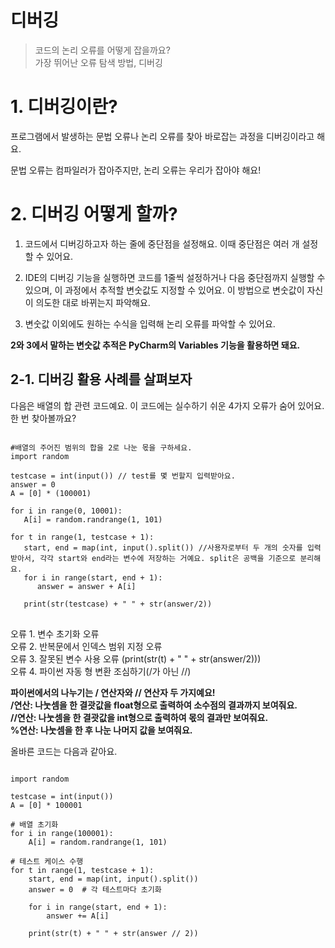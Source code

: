 디버깅
================
> 코드의 논리 오류를 어떻게 잡을까요?  
> 가장 뛰어난 오류 탐색 방법, 디버깅

# 1. 디버깅이란?
프로그램에서 발생하는 문법 오류나 논리 오류를 찾아 바로잡는 과정을 디버깅이라고 해요.  

문법 오류는 컴파일러가 잡아주지만, 논리 오류는 우리가 잡아야 해요!

# 2. 디버깅 어떻게 할까?
1. 코드에서 디버깅하고자 하는 줄에 중단점을 설정해요. 이때 중단점은 여러 개 설정할 수 있어요.
   
2. IDE의 디버깅 기능을 실행하면 코드를 1줄씩 설정하거나 다음 중단점까지 실행할 수 있으며, 이 과정에서 추적할 변숫값도 지정할 수 있어요.
   이 방법으로 변숫값이 자신이 의도한 대로 바뀌는지 파악해요.
 
3. 변숫값 이외에도 원하는 수식을 입력해 논리 오류를 파악할 수 있어요.

**2와 3에서 말하는 변숫값 추적은 PyCharm의 Variables 기능을 활용하면 돼요.**

## 2-1. 디버깅 활용 사례를 살펴보자
다음은 배열의 합 관련 코드예요. 이 코드에는 실수하기 쉬운 4가지 오류가 숨어 있어요. 한 번 찾아볼까요?
<pre>
<code>
#배열의 주어진 범위의 합을 2로 나눈 몫을 구하세요.
import random

testcase = int(input()) // test를 몇 번할지 입력받아요.
answer = 0
A = [0] * (100001)

for i in range(0, 10001):
   A[i] = random.randrange(1, 101)

for t in range(1, testcase + 1):
   start, end = map(int, input().split()) //사용자로부터 두 개의 숫자를 입력받아서, 각각 start와 end라는 변수에 저장하는 거예요. split은 공백을 기준으로 분리해요.
   for i in range(start, end + 1):
      answer = answer + A[i]

   print(str(testcase) + " " + str(answer/2))
</code>
</pre>

오류 1. 변수 초기화 오류  
오류 2. 반복문에서 인덱스 범위 지정 오류  
오류 3. 잘못된 변수 사용 오류 (print(str(t) + " " + str(answer/2)))  
오류 4. 파이썬 자동 형 변환 조심하기(/가 아닌 //)  

**파이썬에서의 나누기는 / 연산자와 // 연산자 두 가지예요!**  
**/연산: 나눗셈을 한 결괏값을 float형으로 출력하여 소수점의 결과까지 보여줘요.**  
**//연산: 나눗셈을 한 결괏값을 int형으로 출력하여 몫의 결과만 보여줘요.**  
**%연산: 나눗셈을 한 후 나눈 나머지 값을 보여줘요.**  

올바른 코드는 다음과 같아요.
<pre>
<code>
import random

testcase = int(input())
A = [0] * 100001
 
# 배열 초기화
for i in range(100001):
    A[i] = random.randrange(1, 101)

# 테스트 케이스 수행
for t in range(1, testcase + 1):
    start, end = map(int, input().split())
    answer = 0  # 각 테스트마다 초기화

    for i in range(start, end + 1):
        answer += A[i]

    print(str(t) + " " + str(answer // 2))

</code>
</pre>
